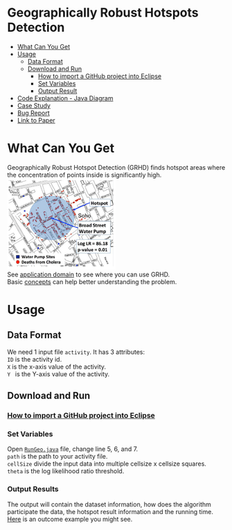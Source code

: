 # Geographically Robust Hotspots Detection  
* [What Can You Get](https://github.com/SpatialUMN/GeoRobustHotspots/blob/master/README.md#what-can-you-get)  
* [Usage](https://github.com/SpatialUMN/GeoRobustHotspots/blob/master/README.md#usage)   
  * [Data Format](https://github.com/SpatialUMN/GeoRobustHotspots/blob/master/README.md#data-format)  
  * [Download and Run](https://github.com/SpatialUMN/GeoRobustHotspots/blob/master/README.md#Download-and-Run)  
    * [How to import a GitHub project into Eclipse](https://github.com/collab-uniba/socialcde4eclipse/wiki/How-to-import-a-GitHub-project-into-Eclipse)  
    * [Set Variables](https://github.com/SpatialUMN/GeoRobustHotspots/blob/master/README.md#set-variables) 
    * [Output Result](https://github.com/SpatialUMN/GeoRobustHotspots/blob/master/README.md#output-result)
* [Code Explanation - Java Diagram](https://github.com/SpatialUMN/GeoRobustHotspots/wiki/Java-Class-Diagram) 
* [Case Study](https://github.com/SpatialUMN/GeoRobustHotspots/wiki/Case-Study)  
* [Bug Report](https://github.com/SpatialUMN/GeoRobustHotspots/issues)  
* [Link to Paper](https://ieeexplore.ieee.org/abstract/document/7395840)
  

# What Can You Get
Geographically Robust Hotspot Detection (GRHD) finds hotspot areas where the concentration of points inside is significantly high.  
![G1](https://github.com/SpatialUMN/GeoRobustHotspots/blob/master/image/G1.PNG)  
See [application domain](https://github.com/SpatialUMN/GeoRobustHotspots/wiki/Application-Domain) to see where you can use GRHD.   
Basic [concepts](https://github.com/SpatialUMN/GeoRobustHotspots/wiki/Basic-Concepts) can help better understanding the problem.  


# Usage  
## Data Format  
We need 1 input file `activity`. It has 3 attributes:  
`ID` is the activity id.   
`X` is the x-axis value of the activity.  
`Y ` is the Y-axis value of the activity.  

## Download and Run  
### [How to import a GitHub project into Eclipse](https://github.com/collab-uniba/socialcde4eclipse/wiki/How-to-import-a-GitHub-project-into-Eclipse)  
### Set Variables   
Open [`RunGeo.java`](https://github.com/SpatialUMN/GeoRobustHotspots/blob/master/src/georobust/RunGeo.java) file, change line 5, 6, and 7.    
`path` is the path to your activity file.  
`cellSize` divide the input data into multiple cellsize x cellsize squares.  
`theta` is the log likelihood ratio threshold.  

### Output Results   
The output will contain the dataset information, how does the algorithm participate the data, the hotspot result information and the running time.  
[Here](https://github.com/SpatialUMN/GeoRobustHotspots/blob/master/Output) is an outcome example you might see.
